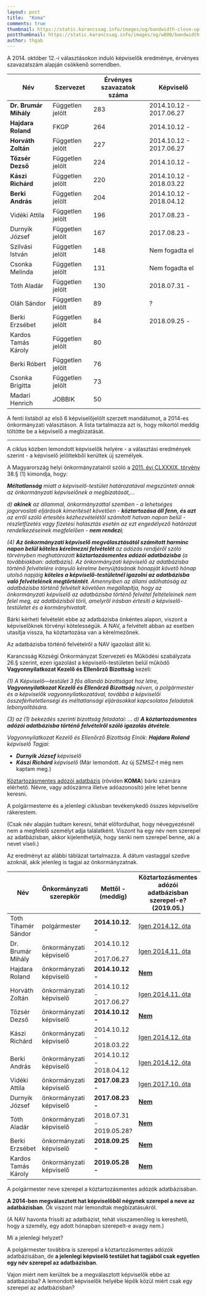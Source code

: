 ```yaml
---
layout: post
title:  "Koma"
comments: true
thumbnail: https://static.karancssag.info/images/og/bandwidth-close-up-connection-1148820.jpg
postthumbnail: https://static.karancssag.info/images/og/w800/bandwidth-close-up-connection-1148820.jpg
author: thgab
---
```

A 2014. október 12.-i választásokon induló képviselők eredménye, érvényes szavazatszám alapján csökkenő sorrendben. 
<!--more-->
| Név | Szervezet | Érvényes szavazatok száma | Képviselő |
| -------- | -------- | -------- | -------- |
|**Dr. Brumár Mihály**|Független jelölt|283|2014.10.12 - 2017.06.27|	
|**Hajdara Roland**|	FKGP|264|2014.10.12 -|
|**Horváth Zoltán**|	Független jelölt|227| 2014.10.12 - 2017.06.27|		
|**Tőzsér Dezső**|	Független jelölt|224|2014.10.12 - |			
|**Kászi Richárd**|Független jelölt|220|2014.10.12 - 2018.03.22|	
|**Berki András**|	Független jelölt|204|2014.10.12 - 2018.04.12|
|Vidéki Attila	|Független jelölt|196|2017.08.23	 - |
|Durnyik József| Független jelölt|167|2017.08.23 -|
|Szilvási István|Független jelölt|148|Nem fogadta el|
|Csonka Melinda|Független jelölt|131|Nem fogadta el|
|Tóth Aladár|Független jelölt|130|2018.07.31 - |	
|Oláh Sándor|Független jelölt|89|?|
|Berki Erzsébet|Független jelölt|84|2018.09.25 -| 
|Kardos Tamás Károly|Független jelölt|80||
|Berki Róbert|Független jelölt|76||
|Csonka Brigitta|Független jelölt|73||
|Madari Henrich|JOBBIK|50||

A fenti listából az első 6 képviselőjelölt szerzett mandátumot, a 2014-es önkormányzati választáson. A lista tartalmazza azt is, hogy mikortól meddig töltötte be a képviselő a megbizatását.

---

A ciklus közben lemondott képviselők helyére - a választási eredmények szerint - a képviselő jelöltekből kerültek új személyek.

A Magyarország helyi önkormányzatairól szóló a [2011. évi CLXXXIX. törvény](https://net.jogtar.hu/jogszabaly?docid=A1100189.TV) 38.§ (1) kimondja, hogy:

***Méltatlanság** miatt a képviselő-testület határozatával megszünteti annak az önkormányzati képviselőnek a megbízatását,...*

*d) **akinek** az állammal, önkormányzattal szemben - a lehetséges jogorvoslati eljárások kimerítését követően - **köztartozása áll fenn, és azt** az erről szóló értesítés kézhezvételétől számított hatvan napon belül - részletfizetés vagy fizetési halasztás esetén az ezt engedélyező határozat rendelkezéseinek megfelelően - **nem rendezi**;*

*(4) **Az önkormányzati képviselő megválasztásától számított harminc napon belül köteles kérelmezni felvételét** az adózás rendjéről szóló törvényben meghatározott **köztartozásmentes adózói adatbázisba** (a továbbiakban: adatbázis). Az önkormányzati képviselő az adatbázisba történő felvételére irányuló kérelme benyújtásának hónapját követő hónap utolsó napjáig **köteles a képviselő-testületnél igazolni az adatbázisba való felvételének megtörténtét**. Amennyiben az állami adóhatóság az adatbázisba történő felvételt követően megállapítja, hogy az önkormányzati képviselő az adatbázisba történő felvétel feltételeinek nem felel meg, az adatbázisból törli, amelyről írásban értesíti a képviselő-testületet és a kormányhivatalt.*

Bárki kérheti felvételét ebbe az adatbázisba önkéntes alapon, viszont a képviselőknek törvényi kötelességük. A NAV, a felvételt abban az esetben utasítja vissza, ha köztartozása van a kérelmezőnek.

Az adatbázisba történő felvételről a NAV igazolást állít ki.

Karancsság Községi Önkormányzat Szervezeti és Működési szabályzata 26.§ szerint, ezen igazolást a képviselő-testületen belül működő **Vagyonnyilatkozat Kezelő és Ellenőrző Bizottság** kezeli:

*(1) A Képviselő—testület 3 fős állandó bizottságot hoz létre, **Vagyonnyilatkozat Kezelő és Ellenőrző Bizottság** néven, a polgármester és a képviselők vagyonnyilatkozatával, továbbá a képviselői összeférhetetlenségi és méltatlansági eljárásokkal kapcsolatos feladatok lebonyolítására.*

*(3) az (1) bekezdés szerinti bizottság feladatai:*
*...*
*d) **A köztartozásmentes adózói adatbázisba történö felvételről szóló igazolás átvétele**.*

*Vagyonnyilatkozat Kezelő és Ellenőrző Bizottság*
*Elnök: **Hajdara Roland** képviselő*
*Tagjai:*
* ***Durnyik József** képviselő*
* ***Kászi Richárd** képviselő* (Már lemondott. Az új SZMSZ-t még nem kaptam meg.)

[Köztartozásmentes adózói adatbázis](https://nav.gov.hu/nav/adatbazisok/koztartozasmentes/egyszeru_lekerdezes) (röviden **KOMA**) bárki számára elérhető. Névre, vagy adószámra illetve adóazonosító jelre lehet benne keresni.

A polgármesterre és a jelenlegi ciklusban tevékenykedő összes képviselőre rákerestem.

(Csak név alapján tudtam keresni, tehát előfordulhat, hogy névegyezésnél nem a megfelelő személyt adja találatként. Viszont ha egy név nem szerepel az adatbázisban, akkor kijelenthetjük, hogy senki nem szerepel benne, aki a nevet viseli.)

Az eredményt az alábbi táblázat tartalmazza.
A dátum vastaggal szedve azoknál, akik jelenleg is tagjai az önkormányzatnak.


| Név | Önkormányzati szerepkör |Mettől - (meddig)| Köztartozásmentes adózói adatbázisban szerepel-e? (2019.05.)|
| -------- | -------- | -------- | -------- |
|Tóth Tihamér Sándor|polgármester|**2014.10.12. -**|[Igen 2014.12. óta](https://adatbazisok.nav.gov.hu/cgi-bin/kozbesz/kozbesz_lekerdez_style_v2.php?torzsszam=&nev=T%F3th+Tiham%E9r+S%E1ndor&maxsor=&evho=201906)| 
|Dr. Brumár Mihály|önkormányzati képviselő|2014.10.12 - 2017.06.27|[Igen 2014.11. óta](https://adatbazisok.nav.gov.hu/cgi-bin/kozbesz/kozbesz_lekerdez_style_v2.php?torzsszam=&nev=Dr.+Brum%E1r+Mih%E1ly&maxsor=&evho=201906)|
|Hajdara Roland|önkormányzati képviselő|**2014.10.12 -**|[**Nem**](https://adatbazisok.nav.gov.hu/cgi-bin/kozbesz/kozbesz_lekerdez_style_v2.php?torzsszam=&nev=Hajdara+Roland&maxsor=&evho=201906)|
|Horváth Zoltán|önkormányzati képviselő|2014.10.12 - 2017.06.27|[Igen 2014.11. óta](https://adatbazisok.nav.gov.hu/cgi-bin/kozbesz/kozbesz_lekerdez_style_v2.php?torzsszam=&nev=Horv%E1th+Zolt%E1n&maxsor=&evho=201906)|		
|Tőzsér Dezső|önkormányzati képviselő|**2014.10.12 -** |[**Nem**](https://adatbazisok.nav.gov.hu/cgi-bin/kozbesz/kozbesz_lekerdez_style_v2.php?torzsszam=&nev=T%F5zs%E9r+Dezs%F5&maxsor=&evho=201906)|			
|Kászi Richárd|önkormányzati képviselő|2014.10.12 - 2018.03.22|[Igen 2014.12. óta](https://adatbazisok.nav.gov.hu/cgi-bin/kozbesz/kozbesz_lekerdez_style_v2.php?torzsszam=&nev=K%E1szi+Rich%E1rd&maxsor=&evho=201906)|	
|Berki András|önkormányzati képviselő|2014.10.12 - 2018.04.12|[Igen 2014.12. óta](https://adatbazisok.nav.gov.hu/cgi-bin/kozbesz/kozbesz_lekerdez_style_v2.php?torzsszam=&nev=Berki+Andr%E1s&maxsor=&evho=201906)|
|Vidéki Attila|önkormányzati képviselő|**2017.08.23	-**|[Igen 2017.10. óta](https://adatbazisok.nav.gov.hu/cgi-bin/kozbesz/kozbesz_lekerdez_style_v2.php?torzsszam=&nev=Vid%E9ki+Attila&maxsor=&evho=201906)|
|Durnyik József|önkormányzati képviselő|**2017.08.23 -**|[**Nem**](https://adatbazisok.nav.gov.hu/cgi-bin/kozbesz/kozbesz_lekerdez_style_v2.php?torzsszam=&nev=Durnyik+J%F3zsef&maxsor=&evho=201906)|
|Tóth Aladár|önkormányzati képviselő|2018.07.31 - 2019.05.28? |[**Nem**](https://adatbazisok.nav.gov.hu/cgi-bin/kozbesz/kozbesz_lekerdez_style_v2.php?torzsszam=&nev=T%F3th+Alad%E1r&maxsor=&evho=201906)|	
|Berki Erzsébet|önkormányzati képviselő|**2018.09.25 -**|[**Nem**](https://adatbazisok.nav.gov.hu/cgi-bin/kozbesz/kozbesz_lekerdez_style_v2.php?torzsszam=&nev=Berki+Erzs%E9bet&maxsor=&evho=201906)|
|Kardos Tamás Károly|önkormányzati képviselő|**2019.05.28 -**|[**Nem**](https://adatbazisok.nav.gov.hu/cgi-bin/kozbesz/kozbesz_lekerdez_style_v2.php?torzsszam=&nev=Kardos+Tam%E1s+K%E1roly&maxsor=&evho=201906)|

A polgármester neve szerepel a köztartozásmentes adózók adatbázisában.

**A 2014-ben megválasztott hat képviselőből négynek szerepel a neve az adatbázisban**. Ők viszont már lemondtak megbizatásukról.

(A NAV havonta frissíti az adatbázist, tehát visszamenőleg is kereshető, hogy a személy, egy adott hónapban szerepelt-e avagy nem.) 

Mi a jelenlegi helyzet?

A polgármester továbbra is szerepel a köztartozásmentes adózók adatbázisában, de **a jelenlegi képviselő testület hat tagjából csak egyetlen egy név szerepel az adatbázisban**.

Vajon miért nem kerültek be a megválasztott képviselők ebbe az adatbázisba? A lemondott képviselők helyébe lépők közül miért csak egy szerepel az adatbázisban?